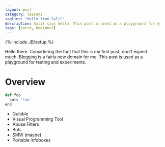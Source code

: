 ```yaml
---
layout: post
category: lessons
tagline: "Hello from Salil"
description: Salil says hello. This post is used as a playground for my experiments
tags: [intro, beginner]
---
```

{% include JB/setup %}

Hello there. Considering the fact that this is my first post, don't expect much. Blogging is a fairly new domain for me. This post is used as a playground for testing and experiments.
<!--more-->

# Overview
```python
def foo
  puts 'foo'
end
```

* Quibble
* Visual Programming Tool
* Abuse Filters
* Bots
* SMW (maybe)
* Portable Infoboxes